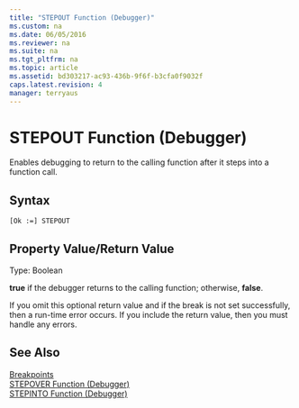 ```yaml
---
title: "STEPOUT Function (Debugger)"
ms.custom: na
ms.date: 06/05/2016
ms.reviewer: na
ms.suite: na
ms.tgt_pltfrm: na
ms.topic: article
ms.assetid: bd303217-ac93-436b-9f6f-b3cfa0f9032f
caps.latest.revision: 4
manager: terryaus
---
```

# STEPOUT Function (Debugger)
Enables debugging to return to the calling function after it steps into a function call.  
  
## Syntax  
  
```  
[Ok :=] STEPOUT   
```  
  
## Property Value\/Return Value  
 Type: Boolean  
  
 **true** if the debugger returns to the calling function; otherwise, **false**.  
  
 If you omit this optional return value and if the break is not set successfully, then a run\-time error occurs. If you include the return value, then you must handle any errors.  
  
## See Also  
 [Breakpoints](Breakpoints.md)   
 [STEPOVER Function \(Debugger\)](STEPOVER-Function--Debugger-.md)   
 [STEPINTO Function \(Debugger\)](STEPINTO-Function--Debugger-.md)
